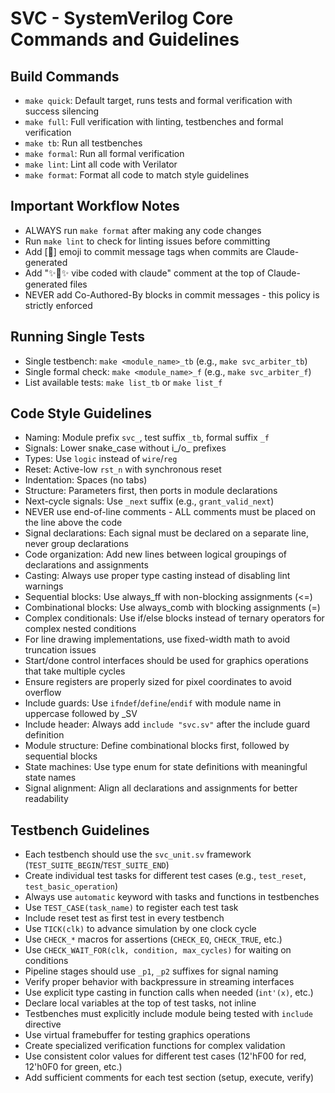 # SVC - SystemVerilog Core Commands and Guidelines

## Build Commands

- `make quick`: Default target, runs tests and formal verification with success silencing
- `make full`: Full verification with linting, testbenches and formal verification
- `make tb`: Run all testbenches
- `make formal`: Run all formal verification
- `make lint`: Lint all code with Verilator
- `make format`: Format all code to match style guidelines

## Important Workflow Notes

- ALWAYS run `make format` after making any code changes
- Run `make lint` to check for linting issues before committing
- Add [🤖] emoji to commit message tags when commits are Claude-generated
- Add "✨🤖✨ vibe coded with claude" comment at the top of Claude-generated files
- NEVER add Co-Authored-By blocks in commit messages - this policy is strictly enforced

## Running Single Tests

- Single testbench: `make <module_name>_tb` (e.g., `make svc_arbiter_tb`)
- Single formal check: `make <module_name>_f` (e.g., `make svc_arbiter_f`)
- List available tests: `make list_tb` or `make list_f`

## Code Style Guidelines

- Naming: Module prefix `svc_`, test suffix `_tb`, formal suffix `_f`
- Signals: Lower snake_case without i_/o_ prefixes
- Types: Use `logic` instead of `wire`/`reg`
- Reset: Active-low `rst_n` with synchronous reset
- Indentation: Spaces (no tabs)
- Structure: Parameters first, then ports in module declarations
- Next-cycle signals: Use `_next` suffix (e.g., `grant_valid_next`)
- NEVER use end-of-line comments - ALL comments must be placed on the line above the code
- Signal declarations: Each signal must be declared on a separate line, never group declarations
- Code organization: Add new lines between logical groupings of declarations and assignments
- Casting: Always use proper type casting instead of disabling lint warnings
- Sequential blocks: Use always_ff with non-blocking assignments (<=)
- Combinational blocks: Use always_comb with blocking assignments (=)
- Complex conditionals: Use if/else blocks instead of ternary operators for complex nested conditions
- For line drawing implementations, use fixed-width math to avoid truncation issues
- Start/done control interfaces should be used for graphics operations that take multiple cycles
- Ensure registers are properly sized for pixel coordinates to avoid overflow
- Include guards: Use `ifndef`/`define`/`endif` with module name in uppercase followed by _SV
- Include header: Always add `include "svc.sv"` after the include guard definition
- Module structure: Define combinational blocks first, followed by sequential blocks
- State machines: Use type enum for state definitions with meaningful state names
- Signal alignment: Align all declarations and assignments for better readability

## Testbench Guidelines

- Each testbench should use the `svc_unit.sv` framework (`TEST_SUITE_BEGIN`/`TEST_SUITE_END`)
- Create individual test tasks for different test cases (e.g., `test_reset`, `test_basic_operation`)
- Always use `automatic` keyword with tasks and functions in testbenches
- Use `TEST_CASE(task_name)` to register each test task
- Include reset test as first test in every testbench
- Use `TICK(clk)` to advance simulation by one clock cycle
- Use `CHECK_*` macros for assertions (`CHECK_EQ`, `CHECK_TRUE`, etc.)
- Use `CHECK_WAIT_FOR(clk, condition, max_cycles)` for waiting on conditions
- Pipeline stages should use `_p1`, `_p2` suffixes for signal naming
- Verify proper behavior with backpressure in streaming interfaces
- Use explicit type casting in function calls when needed (`int'(x)`, etc.)
- Declare local variables at the top of test tasks, not inline
- Testbenches must explicitly include module being tested with `include` directive
- Use virtual framebuffer for testing graphics operations
- Create specialized verification functions for complex validation 
- Use consistent color values for different test cases (12'hF00 for red, 12'h0F0 for green, etc.)
- Add sufficient comments for each test section (setup, execute, verify)

